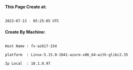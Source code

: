 
   
#### This Page Create at:

```bash

2023-07-13 - 05:25:05 UTC

```

#### Create By Machine:

```bash

Host Name : fv-az617-154

platform  : Linux-5.15.0-1041-azure-x86_64-with-glibc2.35

Ip Local  : 10.1.0.97

```

